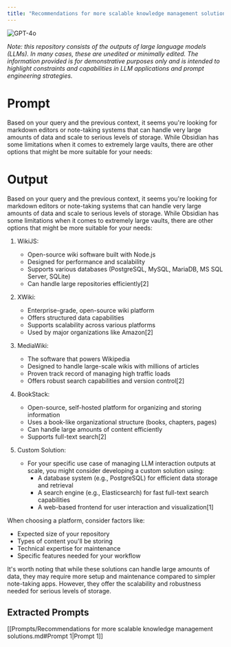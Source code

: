 ```yaml
---
title: "Recommendations for more scalable knowledge management solutions"
---
```

![GPT-4o](https://img.shields.io/badge/GPT--4o-3333FF?style=for-the-badge&logo=openai&logoColor=white)



*Note: this repository consists of the outputs of large language models (LLMs). In many cases, these are unedited or minimally edited. The information provided is for demonstrative purposes only and is intended to highlight constraints and capabilities in LLM applications and prompt engineering strategies.*


# Prompt

Based on your query and the previous context, it seems you're looking for markdown editors or note-taking systems that can handle very large amounts of data and scale to serious levels of storage. While Obsidian has some limitations when it comes to extremely large vaults, there are other options that might be more suitable for your needs:

# Output

Based on your query and the previous context, it seems you're looking for markdown editors or note-taking systems that can handle very large amounts of data and scale to serious levels of storage. While Obsidian has some limitations when it comes to extremely large vaults, there are other options that might be more suitable for your needs:

1. WikiJS:
   - Open-source wiki software built with Node.js
   - Designed for performance and scalability
   - Supports various databases (PostgreSQL, MySQL, MariaDB, MS SQL Server, SQLite)
   - Can handle large repositories efficiently[2]

2. XWiki:
   - Enterprise-grade, open-source wiki platform
   - Offers structured data capabilities
   - Supports scalability across various platforms
   - Used by major organizations like Amazon[2]

3. MediaWiki:
   - The software that powers Wikipedia
   - Designed to handle large-scale wikis with millions of articles
   - Proven track record of managing high traffic loads
   - Offers robust search capabilities and version control[2]

4. BookStack:
   - Open-source, self-hosted platform for organizing and storing information
   - Uses a book-like organizational structure (books, chapters, pages)
   - Can handle large amounts of content efficiently
   - Supports full-text search[2]

5. Custom Solution:
   - For your specific use case of managing LLM interaction outputs at scale, you might consider developing a custom solution using:
     - A database system (e.g., PostgreSQL) for efficient data storage and retrieval
     - A search engine (e.g., Elasticsearch) for fast full-text search capabilities
     - A web-based frontend for user interaction and visualization[1]

When choosing a platform, consider factors like:
- Expected size of your repository
- Types of content you'll be storing
- Technical expertise for maintenance
- Specific features needed for your workflow

It's worth noting that while these solutions can handle large amounts of data, they may require more setup and maintenance compared to simpler note-taking apps. However, they offer the scalability and robustness needed for serious levels of storage.






## Extracted Prompts
[[Prompts/Recommendations for more scalable knowledge management solutions.md#Prompt 1|Prompt 1]]
